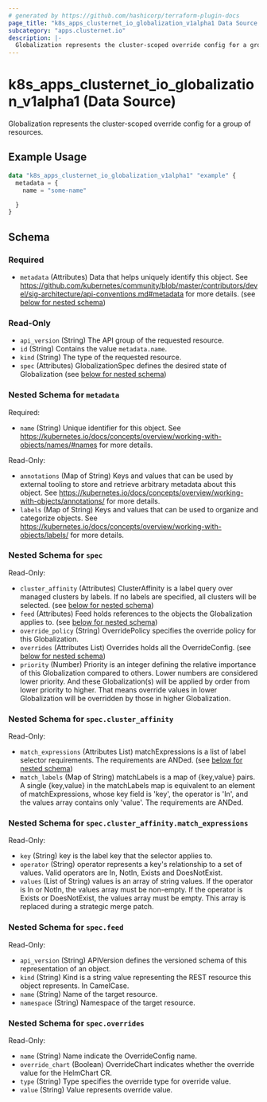 ```yaml
---
# generated by https://github.com/hashicorp/terraform-plugin-docs
page_title: "k8s_apps_clusternet_io_globalization_v1alpha1 Data Source - terraform-provider-k8s"
subcategory: "apps.clusternet.io"
description: |-
  Globalization represents the cluster-scoped override config for a group of resources.
---
```


# k8s_apps_clusternet_io_globalization_v1alpha1 (Data Source)

Globalization represents the cluster-scoped override config for a group of resources.

## Example Usage

```terraform
data "k8s_apps_clusternet_io_globalization_v1alpha1" "example" {
  metadata = {
    name = "some-name"

  }
}
```

<!-- schema generated by tfplugindocs -->
## Schema

### Required

- `metadata` (Attributes) Data that helps uniquely identify this object. See https://github.com/kubernetes/community/blob/master/contributors/devel/sig-architecture/api-conventions.md#metadata for more details. (see [below for nested schema](#nestedatt--metadata))

### Read-Only

- `api_version` (String) The API group of the requested resource.
- `id` (String) Contains the value `metadata.name`.
- `kind` (String) The type of the requested resource.
- `spec` (Attributes) GlobalizationSpec defines the desired state of Globalization (see [below for nested schema](#nestedatt--spec))

<a id="nestedatt--metadata"></a>
### Nested Schema for `metadata`

Required:

- `name` (String) Unique identifier for this object. See https://kubernetes.io/docs/concepts/overview/working-with-objects/names/#names for more details.

Read-Only:

- `annotations` (Map of String) Keys and values that can be used by external tooling to store and retrieve arbitrary metadata about this object. See https://kubernetes.io/docs/concepts/overview/working-with-objects/annotations/ for more details.
- `labels` (Map of String) Keys and values that can be used to organize and categorize objects. See https://kubernetes.io/docs/concepts/overview/working-with-objects/labels/ for more details.


<a id="nestedatt--spec"></a>
### Nested Schema for `spec`

Read-Only:

- `cluster_affinity` (Attributes) ClusterAffinity is a label query over managed clusters by labels. If no labels are specified, all clusters will be selected. (see [below for nested schema](#nestedatt--spec--cluster_affinity))
- `feed` (Attributes) Feed holds references to the objects the Globalization applies to. (see [below for nested schema](#nestedatt--spec--feed))
- `override_policy` (String) OverridePolicy specifies the override policy for this Globalization.
- `overrides` (Attributes List) Overrides holds all the OverrideConfig. (see [below for nested schema](#nestedatt--spec--overrides))
- `priority` (Number) Priority is an integer defining the relative importance of this Globalization compared to others. Lower numbers are considered lower priority. And these Globalization(s) will be applied by order from lower priority to higher. That means override values in lower Globalization will be overridden by those in higher Globalization.

<a id="nestedatt--spec--cluster_affinity"></a>
### Nested Schema for `spec.cluster_affinity`

Read-Only:

- `match_expressions` (Attributes List) matchExpressions is a list of label selector requirements. The requirements are ANDed. (see [below for nested schema](#nestedatt--spec--cluster_affinity--match_expressions))
- `match_labels` (Map of String) matchLabels is a map of {key,value} pairs. A single {key,value} in the matchLabels map is equivalent to an element of matchExpressions, whose key field is 'key', the operator is 'In', and the values array contains only 'value'. The requirements are ANDed.

<a id="nestedatt--spec--cluster_affinity--match_expressions"></a>
### Nested Schema for `spec.cluster_affinity.match_expressions`

Read-Only:

- `key` (String) key is the label key that the selector applies to.
- `operator` (String) operator represents a key's relationship to a set of values. Valid operators are In, NotIn, Exists and DoesNotExist.
- `values` (List of String) values is an array of string values. If the operator is In or NotIn, the values array must be non-empty. If the operator is Exists or DoesNotExist, the values array must be empty. This array is replaced during a strategic merge patch.



<a id="nestedatt--spec--feed"></a>
### Nested Schema for `spec.feed`

Read-Only:

- `api_version` (String) APIVersion defines the versioned schema of this representation of an object.
- `kind` (String) Kind is a string value representing the REST resource this object represents. In CamelCase.
- `name` (String) Name of the target resource.
- `namespace` (String) Namespace of the target resource.


<a id="nestedatt--spec--overrides"></a>
### Nested Schema for `spec.overrides`

Read-Only:

- `name` (String) Name indicate the OverrideConfig name.
- `override_chart` (Boolean) OverrideChart indicates whether the override value for the HelmChart CR.
- `type` (String) Type specifies the override type for override value.
- `value` (String) Value represents override value.
